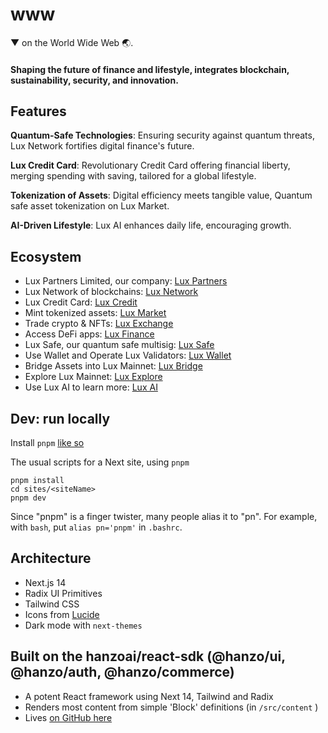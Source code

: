# www

▼ on the World Wide Web 🌏.

#### Shaping the future of finance and lifestyle, integrates blockchain, sustainability, security, and innovation.

## Features

**Quantum-Safe Technologies**: Ensuring security against quantum threats, Lux Network fortifies digital finance's future.

**Lux Credit Card**: Revolutionary Credit Card offering financial liberty, merging spending with saving, tailored for a global lifestyle.

**Tokenization of Assets**: Digital efficiency meets tangible value, Quantum safe asset tokenization on Lux Market.

**AI-Driven Lifestyle**: Lux AI enhances daily life, encouraging growth.

## Ecosystem
- Lux Partners Limited, our company: [Lux Partners](https://lux.partners)
- Lux Network of blockchains: [Lux Network](https://lux.network)
- Lux Credit Card: [Lux Credit](https://lux.credit)
- Mint tokenized assets: [Lux Market](https://lux.market)
- Trade crypto & NFTs: [Lux Exchange](https://lux.exchange)
- Access DeFi apps: [Lux Finance](https://lux.finance)
- Lux Safe, our quantum safe multisig: [Lux Safe](https://safe.lux.finance)
- Use Wallet and Operate Lux Validators: [Lux Wallet](https://wallet.lux.network)
- Bridge Assets into Lux Mainnet: [Lux Bridge](https://bridge.lux.network)
- Explore Lux Mainnet: [Lux Explore](https://explore.lux.network)
- Use Lux AI to learn more: [Lux AI](https://lux.chat)
  
## Dev: run locally

Install `pnpm` [like so](https://pnpm.io/installation)

The usual scripts for a Next site, using `pnpm`
```
pnpm install
cd sites/<siteName>
pnpm dev
```

Since "pnpm" is a finger twister, many people alias it to "pn". For example, with `bash`, put `alias pn='pnpm'` in `.bashrc`.

## Architecture

- Next.js 14
- Radix UI Primitives
- Tailwind CSS
- Icons from [Lucide](https://lucide.dev)
- Dark mode with `next-themes`

## Built on the hanzoai/react-sdk (@hanzo/ui, @hanzo/auth, @hanzo/commerce)

- A potent React framework using Next 14, Tailwind and Radix
- Renders most content from simple 'Block' definitions (in `/src/content` )
- Lives [on GitHub here](https://github.com/hanzoai/react-sdk)
